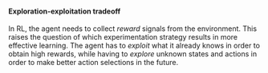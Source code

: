 #### Exploration-exploitation tradeoff
In RL, the agent needs to collect *reward* signals from the environment. This raises the question of which experimentation strategy results in more effective learning. The agent has to *exploit* what it already knows in order to obtain high rewards, while having to *explore* unknown states and actions in order to make better action selections in the future.